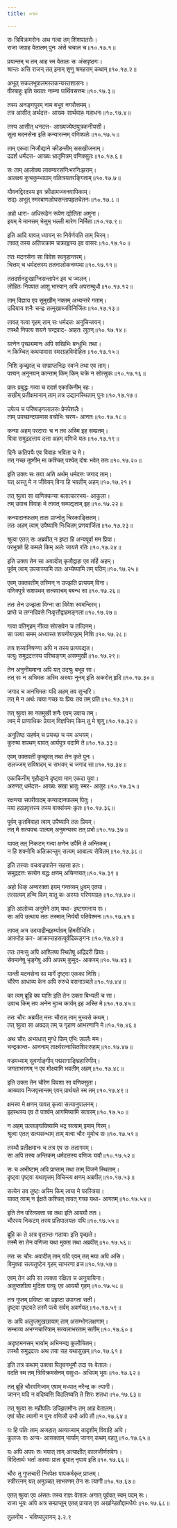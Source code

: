 ```yaml
---
title: ०१०

---
```

  
  
सः त्रिविक्रमसेनः अथ गत्वा तम् शिंशपातरोः।  
राजा जग्राह वेतालम् पुनः अंसे चचाल च॥१०.१७.१॥  
  
प्रयान्तम् च तम् आह स्म वेतालः सः अंसपृष्ठगः।  
श्रान्तः असि राजन् तत् इमाम् शृणु श्रमहराम् कथाम्॥१०.१७.२॥  
  
अभूत् सकलभूपालमस्तकन्यस्तशासनः।  
वीरबाहुः इति ख्यातः नाम्ना पार्थिवसत्तमः॥१०.१७.३॥  
  
तस्य अनङ्गपुरम् नाम बभूव नगरौत्तमम्।  
तत्र आसीत् अर्थदत्त- आख्यः सार्थवाहः महाधनः॥१०.१७.४॥  
  
तस्य आसीत् धनदत्त- आख्यज्येष्ठपुत्रकनीयसी।  
सुता मदनसेना इति कन्यारत्नम् वणिक्पतेः॥१०.१७.५॥  
  
ताम् एकदा निजौद्याने क्रीडन्तीम् ससखीजनाम्।  
ददर्श धर्मदत्त- आख्यः भ्रातृमित्रम् वणिक्सुतः॥१०.१७.६॥  
  
सः ताम् आलोक्य लावण्यरसनिःभरनिःझराम्।  
आलक्ष्य कुचकुम्भाग्राम् वलित्रयतरङ्गिताम्॥१०.१७.७॥  
  
यौवनद्विरदस्य इव क्रीडामज्जनवापिकाम्।  
सद्यः अभूत् स्मरबाणओघसन्तापहृतचेतनः॥१०.१७.८॥  
  
अहो धारा- अधिरूढेन रूपेण द्योतिता अमुना।  
इयम् मे मानसम् भेत्तुम् भल्ली मारेण निर्मिता॥१०.१७.९॥  
  
इति आदि यावत् ध्यायन् सः निर्वर्णयति ताम् चिरम्।  
तावत् तस्य अतिचक्राम चक्राह्वस्य इव वासरः॥१०.१७.१०॥  
  
ततः मदनसेना सा विवेश स्वगृहान्तरम्।  
चित्तम् च धर्मदत्तस्य ततनालोकनव्यथा॥१०.१७.११॥  
  
ततदर्शनदुःखाग्निसन्तापेन इव च ज्वलन्।  
लोहितः निपपात आशु भास्वान् अपि अपराम्बुधौ॥१०.१७.१२॥  
  
ताम् विज्ञाय एव सुमुखीम् नक्तम् अभ्यन्तरे गताम्।  
उदियाय शनैः चन्द्रः तत्मुखाब्जविनिर्जितः॥१०.१७.१३॥  
  
तावत् गत्वा गृहम् ताम् सः धर्मदत्तः अनुचिन्तयन्।  
तस्थौ निपत्य शयने चन्द्रपाद- आहतः लुठन्॥१०.१७.१४॥  
  
यत्नेन पृच्छ्यमानः अपि सखिभिः बन्धुभिः तथा।  
न किम्चित् कथयामास स्मरग्रहविमोहितः॥१०.१७.१५॥  
  
निशि कृच्छ्रात् च सम्प्राप्तनिद्रः स्वप्ने तथा एव ताम्।  
पश्यन् अनुनयन् कान्ताम् किम् किम् चक्रे न सोत्सुकः॥१०.१७.१६॥  
  
प्रातः प्रबुद्धः गत्वा च ददर्श एकाकिनीम् रहः।  
सखीम् प्रतीक्षमानाम् ताम् तत्र उद्यानस्थिताम् पुनः॥१०.१७.१७॥  
  
उपेत्य च परिष्वङ्गलालसः प्रेमपेशलैः।  
ताम् उपच्छन्दयामास वचोभिः चरण- आनतः॥१०.१७.१८॥  
  
कन्या अहम् परदाराः च न तव अस्मि इह सम्प्रतम्।  
पित्रा समुद्रदत्ताय दत्ता अहम् वणिजे यतः॥१०.१७.१९॥  
  
दिनैः कतिपयैः एव विवाहः भविता च मे।  
तत् गच्छ तूष्णीम् मा कश्चित् पश्येत् दोषः भवेत् ततः॥१०.१७.२०॥  
  
इति उक्तः सः तया अति अर्थम् धर्मदत्तः जगाद ताम्।  
यत् अस्तु मे न जीवेयम् विना हि भवतीम् अहम्॥१०.१७.२१॥  
  
तत् श्रुत्वा सा वाणिक्कन्या बलात्कारभय- आकुला।  
तम् उवाच विवाहः मे तावत् सम्पद्यताम् इह॥१०.१७.२२॥  
  
कन्यादानफलम् तातः प्राप्नोतु चिरकाङ्क्षितम्।  
ततः अहम् त्वाम् उपैष्यामि निःचितम् प्रणयार्जिता॥१०.१७.२३॥  
  
श्रुत्वा एतत् सः अब्रवीत् न इष्टा हि अन्यपूर्वा मम प्रिया।  
परभुक्ते हि कमले किम् अलेः जायते रतिः॥१०.१७.२४॥  
  
इति उक्ता तेन सा अवादीत् कृतौद्वाहा एव तर्हि अहम्।  
पूर्वम् त्वाम् उपयास्यामि ततः अभ्येष्यामि तम् पतिम्॥१०.१७.२५॥  
  
एवम् उक्तवतीम् तस्मिन् न उज्झति प्रत्ययम् विना।  
वणिक्पुत्रे सशपथम् सत्यवाचम् बबन्ध सा॥१०.१७.२६॥  
  
ततः तेन उज्झता विग्ना सा विवेश स्वमन्दिरम्।  
प्राप्ते च लग्नदिवसे निःवृत्तौद्वाहमङ्गला॥१०.१७.२७॥  
  
गत्वा पतिगृहम् नीत्वा सोत्सवेन च तत्दिनम्।  
सा पत्या समम् अध्यास्त शयनीयगृहम् निशि॥१०.१७.२८॥  
  
तत्र शय्यानिषण्णा अपि न तस्य प्रत्यपद्यत।  
पत्युः समुद्रदत्तस्य परिष्वङ्गम् असम्मुखी॥१०.१७.२९॥  
  
तेन अनुनीयमाना अपि यत् उदश्रुः बभूव सा।  
तत् सः न अभिमतः अस्मि अस्याः नूनम् इति अकरोत् हृदि॥१०.१७.३०॥  
  
जगाद च अनभिमतः यदि अहम् तव सुन्दरि।  
तत् मे न अर्थः त्वया गच्छ यः प्रियः तव तम् प्रति॥१०.१७.३१॥  
  
तत् श्रुत्वा सा नतमुखी शनैः एवम् उवाच तम्।  
त्वम् मे प्राणाधिकः प्रेयान् विज्ञप्तिम् किम् तु मे शृणु॥१०.१७.३२॥  
  
अनुतिष्ठ सहर्षम् च प्रयच्छ च मम अभयम्।  
कुरुष्व शपथम् यावत् आर्यपुत्र वदामि ते॥१०.१७.३३॥  
  
एवम् उक्तवती कृच्छ्रात् तथा तेन कृते पुनः।  
सलज्जम् सविषादम् च सभयम् च जगाद सा॥१०.१७.३४॥  
  
एकाकिनीम् गृहौद्याने दृष्ट्वा माम् एकदा युवा।  
अरुणत् धर्मदत्त- आख्यः सखा भ्रातुः स्मर- आतुरः॥१०.१७.३५॥  
  
रक्षन्त्या सपरीवादम् कन्यादानफलम् पितुः।  
मया हठप्रवृत्तस्य तस्य वाक्संयमः कृतः॥१०.१७.३६॥  
  
पूर्वम् कृतविवाहा त्वाम् उपैष्यामि ततः प्रियम्।  
तत् मे सत्यवचः पाल्यम् अनुमन्यस्व तत् प्रभो॥१०.१७.३७॥  
  
यावत् तत् निकटम् गत्वा क्षणेन उपैमि ते अन्तिकम्।  
न हि शक्नोमि अतिक्रान्तुम् सत्यम् आबाल्य सेवितम्॥१०.१७.३८॥  
  
इति तस्याः वचःवज्रपातेन सहसा हतः।  
समुद्रदत्तः सत्येन बद्धः क्षणम् अचिन्तयत्॥१०.१७.३९॥  
  
अहो धिक् अन्यरक्ता इयम् गन्तव्यम् ध्रुवम् एतया।  
तत्सत्यम् हन्मि किम् यातु कः अस्याः परिणयग्रहः॥१०.१७.४०॥  
  
इति आलोच्य अनुमेने ताम् यथा- इष्टगमनाय सः।  
सा अपि उत्थाय ततः तस्मात् निर्ययौ पतिवेश्मनः॥१०.१७.४१॥  
  
तावत् अत्र उदयाद्रीन्द्रहर्म्याग्रम् हिमदीधितिः।  
आरुरोह कर- आक्रान्तहसत्पूर्वदिकङ्गनः॥१०.१७.४२॥  
  
ततः तमःसु अपि आश्लिष्य स्थितेषु अद्रिदरी प्रियाः।  
सेवमानेषु भृङ्गेषु अपि अपरम् कुमुद- आकरम्॥१०.१७.४३॥  
  
यान्ती मदनसेना सा मार्गे दृष्ट्वा एकका निशि।  
चौरेण आधाव्य केन अपि रुरुधे वसनाञ्चले॥१०.१७.४४॥  
  
का त्वम् ब्रूहि क्व यासि इति तेन उक्ता बिभ्यती च सा।  
उवाच किम् तव अनेन मुञ्च कार्यम् इह अस्ति मे॥१०.१७.४५॥  
  
ततः चौरः अब्रवीत् मत्तः चौरात् त्वम् मुच्यसे कथम्।  
तत् श्रुत्वा सा अवदत् तम् च गृहाण आभरणानि मे॥१०.१७.४६॥  
  
अथ चौरः अभ्यधात् मुग्धे किम् एभिः उपलैः मम।  
चन्द्रकान्त- आननाम् तार्क्ष्यरत्नासितशिरःरुहाम्॥१०.१७.४७॥  
  
वज्रमध्याम् सुवर्णाङ्गीम् पद्मरागाङ्घ्रिहारिणीम्।  
जगताभरणम् न एव मोक्ष्यामि भवतीम् अहम्॥१०.१७.४८॥  
  
इति उक्ता तेन चौरेण विवशा सा वणिक्सुता।  
आख्याय निजवृत्तान्तम् एवम् प्रार्थयते स्म तम्॥१०.१७.४९॥  
  
क्षमस्व मे क्षणम् यावत् कृत्वा सत्यानुपालनम्।  
इहस्थस्य एव ते पार्श्वम् आगमिष्यामि सत्वरम्॥१०.१७.५०॥  
  
न अहम् उल्लङ्घयिष्यामि भद्र सत्याम् इमाम् गिरम्।  
श्रुत्वा एतत् सत्यसन्धाम् ताम् मत्वा चौरः मुमोच सः॥१०.१७.५१॥  
  
तस्थौ प्रतीक्षमानः च तत्र एव सः ततागमम्।  
सा अपि तस्य अन्तिकम् धर्मदत्तस्य वणिजः ययौ॥१०.१७.५२॥  
  
सः च अभीष्टाम् अपि प्राप्ताम् तथा ताम् विजने स्थिताम्।  
दृष्ट्वा पृष्ट्वा यथावृत्तम् विचिन्त्य क्षणम् अब्रवीत्॥१०.१७.५३॥  
  
सत्येन तव तुष्टः अस्मि किम् त्वया मे परस्त्रिया।  
यावत् त्वाम् न ईक्षते कश्चित् तावत् गच्छ यथा- आगतम्॥१०.१७.५४॥  
  
इति तेन परित्यक्ता सा तथा इति आययौ ततः।  
चौरस्य निकटम् तस्य प्रतिपालयतः पथि॥१०.१७.५५॥  
  
ब्रूहि कः ते अत्र वृत्तान्तः गतायाः इति पृच्छते।  
तस्मै सा तेन वणिजा यथा मुक्ता तथा अब्रवीत्॥१०.१७.५६॥  
  
ततः सः चौरः अवादीत् ताम् यदि एवम् तत् मया अपि असि।  
विमुक्ता सत्यतुष्टेन गृहम् साभरणा व्रज॥१०.१७.५७॥  
  
एवम् तेन अपि सा त्यक्ता रक्षिता च अनुयायिना।  
अलुप्तशीला मुदिता पत्युः एव आययौ गृहम्॥१०.१७.५८॥  
  
तत्र गुप्तम् प्रविष्टा सा प्रहृष्टा उपागता सती।  
दृष्ट्वा पृष्टवते तस्मै पत्ये सर्वम् अवर्णयत्॥१०.१७.५९॥  
  
सः अपि अलुप्तमुखछायाम् ताम् असम्भोगलक्षणाम्।  
सम्भाव्य अभग्नचारित्राम् सत्यलाभरताम् सतीम्॥१०.१७.६०॥  
  
अदृष्टमनसम् भार्याम् अभिनन्द्य कुलौचितम्।  
तस्थौ समुद्रदत्तः अथ तया सह यथासुखम्॥१०.१७.६१॥  
  
इति तत्र कथाम् उक्त्वा पितृवनभूमौ तदा सः वेतालः।  
वदति स्म तम् त्रिविक्रमसेनम् वसुधा- अधिपम् भूयः॥१०.१७.६२॥  
  
तत् ब्रूहि चौरवणिजाम् एषाम् मध्यात् नरैन्द्र कः त्यागी।  
जानन् यदि न वदिष्यसि विदलिष्यति ते शिरः शतधा॥१०.१७.६३॥  
  
तत् श्रुत्वा सः महीपतिः उज्झितमौनः तम् आह वेतालम्।  
एषां चौरः त्यागी न पुनः वणिजौ उभौ अपि तौ॥१०.१७.६४॥  
  
यः हि पतिः ताम् अजहात् अत्याज्याम् तादृशीम् विवाहि अपि।  
कुलजः सः अन्य- आसक्ताम् भार्याम् जानन् कथम् वहतु॥१०.१७.६५॥  
  
यः अपि अपरः सः भयात् ताम् अत्याक्षीत् कालजीर्णसंवेगः।  
विदितार्थः भर्ता अस्याः प्रातः ब्रूयात् नृपाय इति॥१०.१७.६६॥  
  
चौरः तु गुप्तचारी निरपेक्षः पापकर्मकृत् प्राप्तम्।  
स्त्रीरत्नम् यत् अमुञ्चत् साभरणम् तेन सः त्यागी॥१०.१७.६७॥  
  
एतत् श्रुत्वा एव अंसतः तस्य राज्ञः वेतालः अगात् पूर्ववत् स्वम् पदम् सः।  
राजा भूयः अपि अत्र सम्प्राप्तुम् एतत् प्रायात् एव अखन्डितौद्दामधैर्यः॥१०.१७.६८॥  
  
तुलनीय - भविष्यपुराणम् ३.२.९